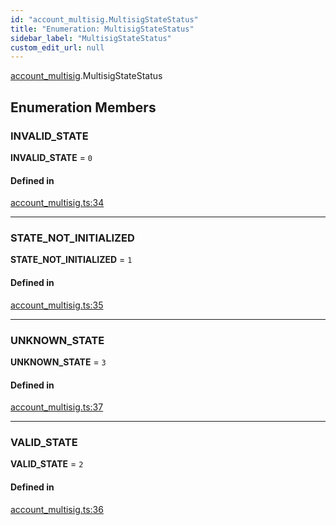 ```yaml
---
id: "account_multisig.MultisigStateStatus"
title: "Enumeration: MultisigStateStatus"
sidebar_label: "MultisigStateStatus"
custom_edit_url: null
---
```


[account_multisig](../modules/account_multisig.md).MultisigStateStatus

## Enumeration Members

### INVALID\_STATE

 **INVALID\_STATE** = ``0``

#### Defined in

[account_multisig.ts:34](https://github.com/maxhr/near--near-api-js/blob/81563440/packages/near-api-js/src/account_multisig.ts#L34)

___

### STATE\_NOT\_INITIALIZED

 **STATE\_NOT\_INITIALIZED** = ``1``

#### Defined in

[account_multisig.ts:35](https://github.com/maxhr/near--near-api-js/blob/81563440/packages/near-api-js/src/account_multisig.ts#L35)

___

### UNKNOWN\_STATE

 **UNKNOWN\_STATE** = ``3``

#### Defined in

[account_multisig.ts:37](https://github.com/maxhr/near--near-api-js/blob/81563440/packages/near-api-js/src/account_multisig.ts#L37)

___

### VALID\_STATE

 **VALID\_STATE** = ``2``

#### Defined in

[account_multisig.ts:36](https://github.com/maxhr/near--near-api-js/blob/81563440/packages/near-api-js/src/account_multisig.ts#L36)
